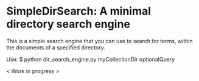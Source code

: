 # SimpleDirSearch: A minimal directory search engine

This is a simple search engine that you can use to search for terms,
within the documents of a specified directory.

Use: $ python dir_search_engine.py myCollectionDir optionalQuery

< Work in progress >
